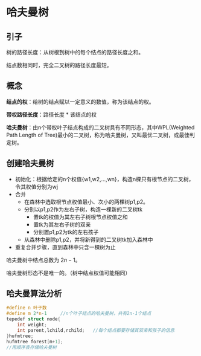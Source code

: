 # 哈夫曼树

## 引子

树的路径长度：从树根到树中的每个结点的路径长度之和。

结点数相同时，完全二叉树的路径长度最短。

## 概念

**结点的权**：给树的结点赋以一定意义的数值，称为该结点的权。

**带权路径长度**：路径长度 * 该结点的权

**哈夫曼树**：由n个带权叶子结点构成的二叉树具有不同形态，其中WPL(Weighted Path Length of Tree)最小的二叉树，称为哈夫曼树，又叫最优二叉树，或最佳判定树。

## 创建哈夫曼树

- 初始化：根据给定的n个权值{w1,w2,...,wn}，构造n棵只有根节点的二叉树，令其权值分别为wj
- 合并
  - 在森林中选取根节点权值最小、次小的两棵树p1,p2。
  - 分别以p1,p2作为左右子树，构造一棵新的二叉树tk
    - 置tk的权值为其左右子树根节点权值之和
    - 置tk为其左右子树的双亲
    - 分别置p1,p2为tk的左右孩子
  - 从森林中删除p1,p2，并将新得到的二叉树tk加入森林中
- 重复合并步骤，直到森林中只含一棵树为止

哈夫曼树中结点总数为 $2n-1$。

哈夫曼树形态不是唯一的。（树中结点权值可能相同）

## 哈夫曼算法分析

```C
#define n 叶子数
#define m 2*n-1     //n个叶子结点的哈夫曼树，共有2n-1个结点
tepedef struct node{
    int weight;
    int parent,lchild,rchild;   //每个结点都要存储其双亲和孩子的信息
}hufmtree;
hufmtree forest[m+1];
//用顺序表存储哈夫曼树
```

